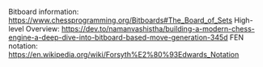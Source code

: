 Bitboard information: https://www.chessprogramming.org/Bitboards#The_Board_of_Sets
High-level Overview: https://dev.to/namanvashistha/building-a-modern-chess-engine-a-deep-dive-into-bitboard-based-move-generation-345d
FEN notation: https://en.wikipedia.org/wiki/Forsyth%E2%80%93Edwards_Notation
